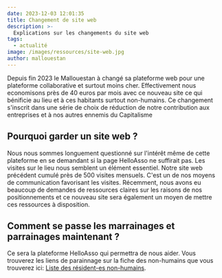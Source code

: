 ```yaml
---
date: 2023-12-03 12:01:35
title: Changement de site web
description: >-
  Explications sur les changements du site web
tags:
  - actualité
image: /images/ressources/site-web.jpg
author: mallouestan
---
```


Depuis fin 2023 le Mallouestan à changé sa plateforme web pour une plateforme collaborative et surtout moins cher. Effectivement nous economisons près de 40 euros par mois avec ce nouveau site ce qui bénificie au lieu et à ces habitants surtout non-humains. Ce changement s'inscrit dans une série de choix de réduction de notre contribution aux entreprises et à nos autres ennemis du Capitalisme

## Pourquoi garder un site web ?

Nous nous sommes longuement questionné sur l'intérêt même de cette plateforme en se demandant si la page HelloAsso ne suffirait pas. Les visites sur le lieu nous semblent un élément essentiel. Notre site web précédent cumulé près de 500 visites mensuels. C'est un de nos moyens de communication favorisant les visites. Récemment, nous avons eu beaucoup de demandes de ressources claires sur les raisons de nos positionnements et ce nouveau site sera également un moyen de mettre ces ressources à disposition.

## Comment se passe les marrainages et parrainages maintenant ?

Ce sera la plateforme HelloAsso qui permettra de nous aider. Vous trouverez les liens de parainnage sur la fiche des non-humains que vous trouverez ici: [Liste des résident-es non-humains](../inhabitants/).